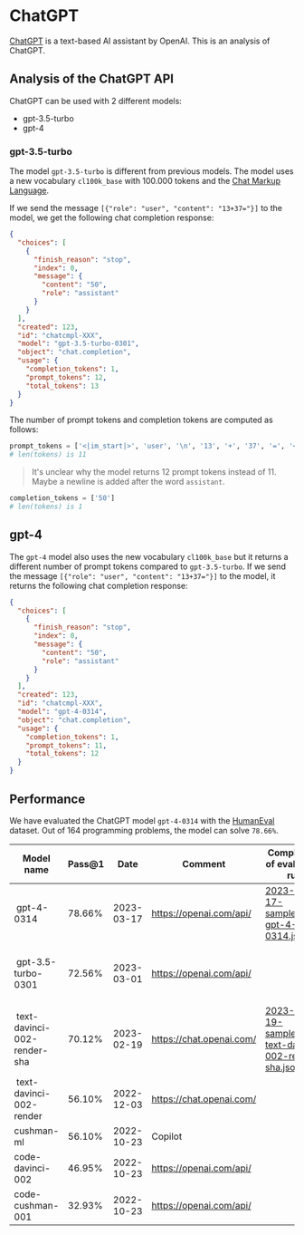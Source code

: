 # ChatGPT
[ChatGPT](https://chat.openai.com/) is a text-based AI assistant by OpenAI. This is an analysis of ChatGPT.

## Analysis of the ChatGPT API
ChatGPT can be used with 2 different models:
* gpt-3.5-turbo
* gpt-4

### gpt-3.5-turbo
The model `gpt-3.5-turbo` is different from previous models. The model uses a new vocabulary `cl100k_base` with 100.000 tokens and the [Chat Markup Language](https://github.com/openai/openai-python/blob/main/chatml.md).

If we send the message `[{"role": "user", "content": "13+37="}]` to the model, we get the following chat completion response:

```json
{
  "choices": [
    {
      "finish_reason": "stop",
      "index": 0,
      "message": {
        "content": "50",
        "role": "assistant"
      }
    }
  ],
  "created": 123,
  "id": "chatcmpl-XXX",
  "model": "gpt-3.5-turbo-0301",
  "object": "chat.completion",
  "usage": {
    "completion_tokens": 1,
    "prompt_tokens": 12,
    "total_tokens": 13
  }
}
```

The number of prompt tokens and completion tokens are computed as follows:
```python
prompt_tokens = ['<|im_start|>', 'user', '\n', '13', '+', '37', '=', '<|im_end|>', '\n', '<|im_start|>', 'assistant']
# len(tokens) is 11
```

> It's unclear why the model returns 12 prompt tokens instead of 11. Maybe a newline is added after the word `assistant`.


```python
completion_tokens = ['50']
# len(tokens) is 1
```

## gpt-4
The `gpt-4` model also uses the new vocabulary `cl100k_base` but it returns a different number of prompt tokens compared to `gpt-3.5-turbo`. If we send the message `[{"role": "user", "content": "13+37="}]` to the model, it returns the following chat completion response:
```json
{
  "choices": [
    {
      "finish_reason": "stop",
      "index": 0,
      "message": {
        "content": "50",
        "role": "assistant"
      }
    }
  ],
  "created": 123,
  "id": "chatcmpl-XXX",
  "model": "gpt-4-0314",
  "object": "chat.completion",
  "usage": {
    "completion_tokens": 1,
    "prompt_tokens": 11,
    "total_tokens": 12
  }
}

```
## Performance
We have evaluated the ChatGPT model `gpt-4-0314` with the [HumanEval](https://github.com/openai/human-eval) dataset. Out of 164 programming problems, the model can solve `78.66%`.

| Model name | Pass@1 | Date | Comment | Completions of evaluation run | Prompt
| - | - | - | - | - | - |
| gpt-4-0314 | 78.66% | 2023-03-17 | https://openai.com/api/ | [2023-03-17-samples-gpt-4-0314.jsonl](2023-03-17-samples-gpt-4-0314.jsonl) | Complete the following code:\n{code}
| gpt-3.5-turbo-0301 | 72.56% | 2023-03-01 | https://openai.com/api/ | |[2023-03-01-samples-gpt-3.5-turbo-0301.jsonl](2023-03-01-samples-gpt-3.5-turbo-0301.jsonl)
| text-davinci-002-render-sha | 70.12% | 2023-02-19 | https://chat.openai.com/ |  [2023-02-19-samples-text-davinci-002-render-sha.jsonl](2023-02-19-samples-text-davinci-002-render-sha.jsonl)
| text-davinci-002-render | 56.10% | 2022-12-03 | https://chat.openai.com/ |
| cushman-ml | 56.10% | 2022-10-23 | Copilot
| code-davinci-002 | 46.95% | 2022-10-23 | https://openai.com/api/
| code-cushman-001 | 32.93% | 2022-10-23 | https://openai.com/api/